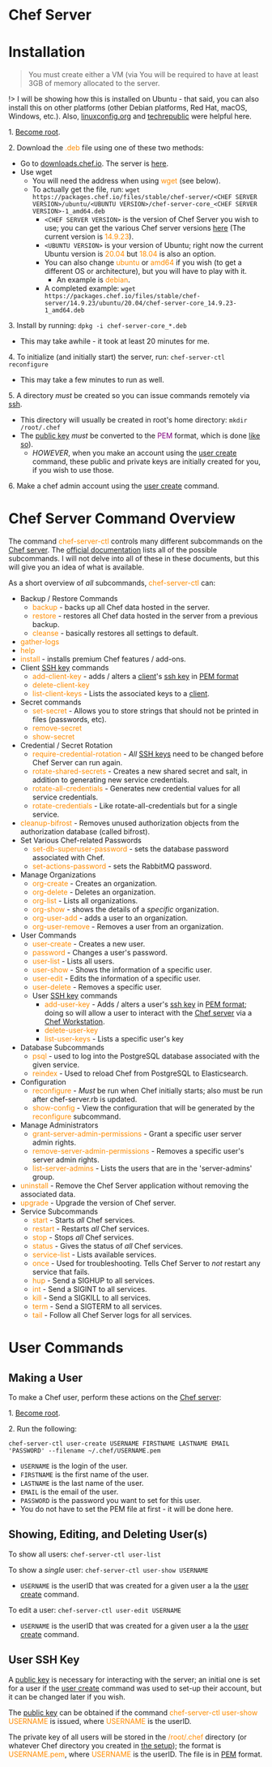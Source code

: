 # Chef Server

# Installation  

> You must create either a VM (via You will be required to have at least 3GB of memory allocated to the server.  

!> I will be showing how this is installed on Ubuntu - that said, you can also install this on other platforms (other Debian platforms, Red Hat, macOS, Windows, etc.).  Also, [linuxconfig.org](https://linuxconfig.org/how-to-install-chef-server-workstation-and-chef-client-on-ubuntu-18-04) and [techrepublic](https://www.techrepublic.com/article/how-to-install-the-chef-server-and-chef-client-on-ubuntu-20-04/) were helpful here.  

1\. [Become root](/operating_systems/ubuntu/linux_notes?id=becoming-root).  

2\. Download the <font color="#FF8C00">.deb</font> file using one of these two methods:  
* Go to [downloads.chef.io](https://downloads.chef.io/). The server is [here](https://downloads.chef.io/tools/infra-server).  
* Use wget 
  * You will need the address when using <font color="#FF8C00">wget</font> (see below).  
  * To actually get the file, run: `wget https://packages.chef.io/files/stable/chef-server/<CHEF SERVER VERSION>/ubuntu/<UBUNTU VERSION>/chef-server-core_<CHEF SERVER VERSION>-1_amd64.deb`
    * `<CHEF SERVER VERSION>` is the version of Chef Server you wish to use; you can get the various Chef server versions [here](https://downloads.chef.io/tools/infra-server) (The current version is <font color="#FF8C00">14.9.23</font>).  
    * `<UBUNTU VERSION>` is your version of Ubuntu; right now the current Ubuntu version is <font color="#FF8C00">20.04</font> but <font color="#FF8C00">18.04</font> is also an option.  	
	* You can also change <font color="#FF8C00">ubuntu</font> or <font color="#FF8C00">amd64</font> if you wish (to get a different OS or architecture), but you will have to play with it.  
	  * An example is <font color="#FF8C00">debian</font>.  
	* A completed example: `wget https://packages.chef.io/files/stable/chef-server/14.9.23/ubuntu/20.04/chef-server-core_14.9.23-1_amd64.deb`  

3\. Install by running: `dpkg -i chef-server-core_*.deb`  
* This may take awhile - it took at least 20 minutes for me.  

4\. To initialize (and initially start) the server, run: `chef-server-ctl reconfigure`  
* This may take a few minutes to run as well.  

5\. A directory _must_ be created so you can issue commands remotely via [ssh](operating_systems/ubuntu/linux_notes?id=ssh).  
* This directory will usually be created in root's home directory: `mkdir /root/.chef`  
* The [public key](operating_systems/ubuntu/linux_notes?id=more-on-the-ssh-lock-and-key) _must_ be converted to the <font color="purple">PEM</font> format, which is done [like so](operating_systems/ubuntu/linux_notes?id=creating-a-pem-file)). 
  * _HOWEVER_, when you make an account using the [user create](tools/chef/chef_server?id=making-a-user) command, these public and private keys are initially created for you, if you wish to use those.  

6\. Make a chef admin account using the [user create](tools/chef/chef_server?id=making-a-user) command.  

# Chef Server Command Overview  

The command <font color="#FF8C00">chef-server-ctl</font> controls many different subcommands on the [Chef server](tools/chef/chef_basics?id=chef-server). The [official documentation](https://docs.chef.io/server/ctl_chef_server/) lists all of the possible subcommands. I will not delve into all of these in these documents, but this will give you an idea of what is available.  

As a short overview of _all_ subcommands, <font color="#FF8C00">chef-server-ctl</font> can: 
* Backup / Restore Commands
  * <font color="#FF8C00">backup</font> - backs up all Chef data hosted in the server.  
  * <font color="#FF8C00">restore</font> - restores all Chef data hosted in the server from a previous backup.  
  * <font color="#FF8C00">cleanse</font> - basically restores all settings to default.  
* <font color="#FF8C00">gather-logs</font>  
* <font color="#FF8C00">help</font>  
* <font color="#FF8C00">install</font> - installs premium Chef features / add-ons.  
* Client [SSH key](operating_systems/ubuntu/linux_notes?id=ssh) commands
  * <font color="#FF8C00">add-client-key</font> - adds / alters a [client](tools/chef/chef_basics?id=node)'s [ssh key](operating_systems/ubuntu/linux_notes?id=ssh) in [PEM format](operating_systems/ubuntu/linux_notes?id=creating-a-pem-file)  
  * <font color="#FF8C00">delete-client-key</font>  
  * <font color="#FF8C00">list-client-keys</font> - Lists the associated keys to a [client](tools/chef/chef_basics?id=node).  
* Secret commands
  * <font color="#FF8C00">set-secret</font> - Allows you to store strings that should not be printed in files (passwords, etc).  
  * <font color="#FF8C00">remove-secret</font>  
  * <font color="#FF8C00">show-secret</font>  
* Credential / Secret Rotation  
  * <font color="#FF8C00">require-credential-rotation</font> - _All_ [SSH keys](operating_systems/ubuntu/linux_notes?id=ssh) need to be changed before Chef Server can run again.  
  * <font color="#FF8C00">rotate-shared-secrets</font> - Creates a new shared secret and salt, in addition to generating new service credentials.  
  * <font color="#FF8C00">rotate-all-credentials</font> - Generates new credential values for all service credentials.  
  * <font color="#FF8C00">rotate-credentials</font> - Like rotate-all-credentials but for a single service.  
* <font color="#FF8C00">cleanup-bifrost</font> - Removes unused authorization objects from the authorization database (called bifrost).
* Set Various Chef-related Passwords
  * <font color="#FF8C00">set-db-superuser-password</font> - sets the database password associated with Chef.  
  * <font color="#FF8C00">set-actions-password</font> - sets the RabbitMQ password.  
* Manage Organizations  
  * <font color="#FF8C00">org-create</font> - Creates an organization.  
  * <font color="#FF8C00">org-delete</font> - Deletes an organization.  
  * <font color="#FF8C00">org-list</font> - Lists all organizations.  
  * <font color="#FF8C00">org-show</font> - shows the details of a _specific_ organization.  
  * <font color="#FF8C00">org-user-add</font> - adds a user to an organization.  
  * <font color="#FF8C00">org-user-remove</font> - Removes a user from an organization.  
* User Commands  
  * <font color="#FF8C00">user-create</font> - Creates a new user.  
  * <font color="#FF8C00">password</font> - Changes a user's password.  
  * <font color="#FF8C00">user-list</font> - Lists all users.  
  * <font color="#FF8C00">user-show</font> - Shows the information of a specific user.  
  * <font color="#FF8C00">user-edit</font> - Edits the information of a specific user.  
  * <font color="#FF8C00">user-delete</font> - Removes a specific user.  
  * User [SSH key](operating_systems/ubuntu/linux_notes?id=ssh) commands  
    * <font color="#FF8C00">add-user-key</font> - Adds / alters a user's [ssh key](operating_systems/ubuntu/linux_notes?id=ssh) in [PEM format](operating_systems/ubuntu/linux_notes?id=creating-a-pem-file); doing so will allow a user to interact with the [Chef server](tools/chef/chef_basics?id=chef-server) via a [Chef Workstation](tools/chef/chef_basics?id=chef-workstation).  
    * <font color="#FF8C00">delete-user-key</font>  
    * <font color="#FF8C00">list-user-keys</font> - Lists a specific user's key  
* Database Subcommands  
  * <font color="#FF8C00">psql</font> - used to log into the PostgreSQL database associated with the given service.  
  * <font color="#FF8C00">reindex</font> - Used to reload Chef from PostgreSQL to Elasticsearch.  
* Configuration
  * <font color="#FF8C00">reconfigure</font> - _Must_ be run when Chef initially starts; also must be run after chef-server.rb is updated.  
  * <font color="#FF8C00">show-config</font> - View the configuration that will be generated by the <font color="#FF8C00">reconfigure</font> subcommand.
* Manage Administrators  
  * <font color="#FF8C00">grant-server-admin-permissions</font> - Grant a specific user server admin rights.  
  * <font color="#FF8C00">remove-server-admin-permissions</font> - Removes a specific user's server admin rights.  
  * <font color="#FF8C00">list-server-admins</font> - Lists the users that are in the 'server-admins' group.  
* <font color="#FF8C00">uninstall</font> - Remove the Chef Server application without removing the associated data.  
* <font color="#FF8C00">upgrade</font> - Upgrade the version of Chef server.  
* Service Subcommands  
  * <font color="#FF8C00">start</font> - Starts _all_ Chef services.  
  * <font color="#FF8C00">restart</font> - Restarts _all_ Chef services.  
  * <font color="#FF8C00">stop</font> - Stops _all_ Chef services.  
  * <font color="#FF8C00">status</font> - Gives the status of _all_ Chef services.  
  * <font color="#FF8C00">service-list</font> - Lists available services.  
  * <font color="#FF8C00">once</font> - Used for troubleshooting. Tells Chef Server to _not_ restart any service that fails.  
  * <font color="#FF8C00">hup</font> - Send a SIGHUP to all services.  
  * <font color="#FF8C00">int</font> - Send a SIGINT to all services.  
  * <font color="#FF8C00">kill</font> - Send a SIGKILL to all services.  
  * <font color="#FF8C00">term</font> - Send a SIGTERM to all services.  
  * <font color="#FF8C00">tail</font> - Follow all Chef Server logs for all services.
  

# User Commands  


## Making a User

To make a Chef user, perform these actions on the [Chef server](tools/chef/chef_basics?id=chef-server):  

1\. [Become root](/operating_systems/ubuntu/linux_notes?id=becoming-root).  

2\. Run the following:
```
chef-server-ctl user-create USERNAME FIRSTNAME LASTNAME EMAIL 'PASSWORD' --filename ~/.chef/USERNAME.pem
```  
* `USERNAME` is the login of the user.  
* `FIRSTNAME` is the first name of the user.  
* `LASTNAME` is the last name of the user.  
* `EMAIL` is the email of the user.  
* `PASSWORD` is the password you want to set for this user.  
* You do not have to set the PEM file at first - it will be done here.  

## Showing, Editing, and Deleting User(s)  

To show all users: `chef-server-ctl user-list`  

To show a _single_ user: `chef-server-ctl user-show USERNAME`  
* `USERNAME` is the userID that was created for a given user a la the [user create](tools/chef/chef_server?id=making-a-user) command.  

To edit a user: `chef-server-ctl user-edit USERNAME`  
* `USERNAME` is the userID that was created for a given user a la the [user create](tools/chef/chef_server?id=making-a-user) command.  

## User SSH Key  

A [public key](operating_systems/ubuntu/linux_notes?id=more-on-the-ssh-lock-and-key) is necessary for interacting with the server; an initial one is set for a user if the [user create](tools/chef/chef_server?id=making-a-user) command was used to set-up their account, but it can be changed later if you wish.  

The [public key](operating_systems/ubuntu/linux_notes?id=more-on-the-ssh-lock-and-key) can be obtained if the command <font color="#FF8C00">chef-server-ctl user-show USERNAME</font> is issued, where <font color="#FF8C00">USERNAME</font> is the userID.  

The private key of all users will be stored in the <font color="#FF8C00">/root/.chef</font> directory (or whatever Chef directory you created in [the setup](tools/chef/chef_server?id=installation)); the format is <font color="#FF8C00">USERNAME.pem</font>, where <font color="#FF8C00">USERNAME</font> is the userID. The file is in [PEM](operating_systems/ubuntu/linux_notes?id=creating-a-pem-file) format.  


 